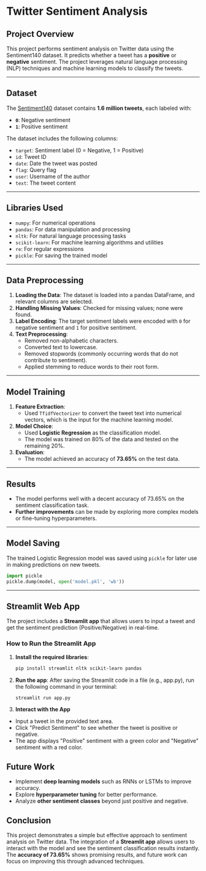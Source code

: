 
# Twitter Sentiment Analysis

## Project Overview
This project performs sentiment analysis on Twitter data using the Sentiment140 dataset. It predicts whether a tweet has a **positive** or **negative** sentiment. The project leverages natural language processing (NLP) techniques and machine learning models to classify the tweets.

---

## Dataset
The [Sentiment140](https://www.kaggle.com/datasets/kazanova/sentiment140) dataset contains **1.6 million tweets**, each labeled with:
- **`0`**: Negative sentiment
- **`1`**: Positive sentiment

The dataset includes the following columns:
- `target`: Sentiment label (0 = Negative, 1 = Positive)
- `id`: Tweet ID
- `date`: Date the tweet was posted
- `flag`: Query flag
- `user`: Username of the author
- `text`: The tweet content

---

## Libraries Used
- `numpy`: For numerical operations
- `pandas`: For data manipulation and processing
- `nltk`: For natural language processing tasks
- `scikit-learn`: For machine learning algorithms and utilities
- `re`: For regular expressions
- `pickle`: For saving the trained model

---

## Data Preprocessing
1. **Loading the Data**: The dataset is loaded into a pandas DataFrame, and relevant columns are selected.
2. **Handling Missing Values**: Checked for missing values; none were found.
3. **Label Encoding**: The target sentiment labels were encoded with `0` for negative sentiment and `1` for positive sentiment.
4. **Text Preprocessing**:
   - Removed non-alphabetic characters.
   - Converted text to lowercase.
   - Removed stopwords (commonly occurring words that do not contribute to sentiment).
   - Applied stemming to reduce words to their root form.

---

## Model Training
1. **Feature Extraction**: 
   - Used `TfidfVectorizer` to convert the tweet text into numerical vectors, which is the input for the machine learning model.
2. **Model Choice**: 
   - Used **Logistic Regression** as the classification model.
   - The model was trained on 80% of the data and tested on the remaining 20%.
3. **Evaluation**: 
   - The model achieved an accuracy of **73.65%** on the test data.

---

## Results
- The model performs well with a decent accuracy of 73.65% on the sentiment classification task.
- **Further improvements** can be made by exploring more complex models or fine-tuning hyperparameters.

---

## Model Saving
The trained Logistic Regression model was saved using `pickle` for later use in making predictions on new tweets.

```python
import pickle
pickle.dump(model, open('model.pkl', 'wb'))
```
---
## Streamlit Web App

The project includes a **Streamlit app** that allows users to input a tweet and get the sentiment prediction (Positive/Negative) in real-time.

### How to Run the Streamlit App

1. **Install the required libraries**:
   ```bash
   pip install streamlit nltk scikit-learn pandas
   ```
2. **Run the app**: After saving the Streamlit code in a file (e.g., app.py), run the following command in your terminal:
   ```bash
   streamlit run app.py
   ```
3. **Interact with the App**
  - Input a tweet in the provided text area.
  - Click "Predict Sentiment" to see whether the tweet is positive or negative.
  - The app displays "Positive" sentiment with a green color and "Negative" sentiment with a red color.

## Future Work

- Implement **deep learning models** such as RNNs or LSTMs to improve accuracy.
- Explore **hyperparameter tuning** for better performance.
- Analyze **other sentiment classes** beyond just positive and negative.

## Conclusion

This project demonstrates a simple but effective approach to sentiment analysis on Twitter data. The integration of a **Streamlit app** allows users to interact with the model and see the sentiment classification results instantly. The **accuracy of 73.65%** shows promising results, and future work can focus on improving this through advanced techniques.

